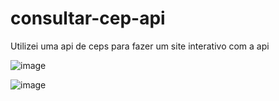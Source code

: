 # consultar-cep-api
Utilizei uma api de ceps para fazer um site interativo com a api

![image](https://github.com/pedrotchairo/consultar-cep-api/assets/134087511/654fbb21-81a4-47f5-bb2b-6d4eea436319)

![image](https://github.com/pedrotchairo/consultar-cep-api/assets/134087511/b690d3e7-07f6-498c-8e2f-e1e792c31aac)
